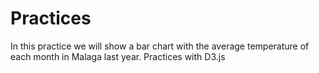 # Practices
In this practice we will show a bar chart with the average temperature of each month in Malaga last year.
Practices with D3.js
